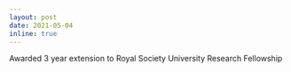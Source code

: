 ```yaml
---
layout: post
date: 2021-05-04
inline: true
---
```


Awarded 3 year extension to Royal Society University Research Fellowship

